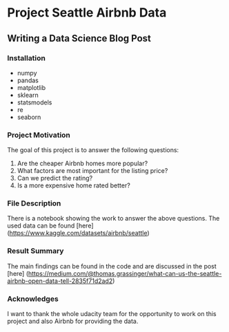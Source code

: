 # Project Seattle Airbnb Data
## Writing a Data Science Blog Post
### Installation
- numpy
- pandas
- matplotlib
- sklearn
- statsmodels
- re
- seaborn


### Project Motivation
The goal of this project is to answer the following questions:
1. Are the cheaper Airbnb homes more popular?
2. What factors are most important for the listing price?
3. Can we predict the rating?
4. Is a more expensive home rated better?


### File Description
There is a notebook showing the work to answer the above questions.
The used data can be found [here] (https://www.kaggle.com/datasets/airbnb/seattle)

### Result Summary
The main findings can be found in the code and are discussed in the post [here] (https://medium.com/@thomas.grassinger/what-can-us-the-seattle-airbnb-open-data-tell-2835f71d2ad2)

### Acknowledges
I want to thank the whole udacity team for the opportunity to work on this project and also Airbnb for providing the data.
